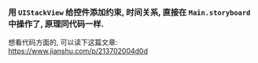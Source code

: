 ### 用 `UIStackView` 给控件添加约束, 时间关系, 直接在 `Main.storyboard` 中操作了, 原理同代码一样.

想看代码方面的, 可以读下这篇文章: https://www.jianshu.com/p/213702004d0d
